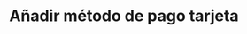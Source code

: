 ---
title: Añadir método de pago tarjeta
excerpt: Añade un método de pago de tipo tarjeta a la orden de pago
api:
  file: hotelpay.json
  operationId: addCardMethod
deprecated: false
hidden: false
metadata:
  title: ''
  description: ''
  robots: index
next:
  description: ''
---